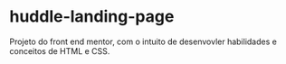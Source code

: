 # huddle-landing-page
 Projeto do front end mentor, com o intuito de desenvovler habilidades e conceitos de HTML e CSS.
